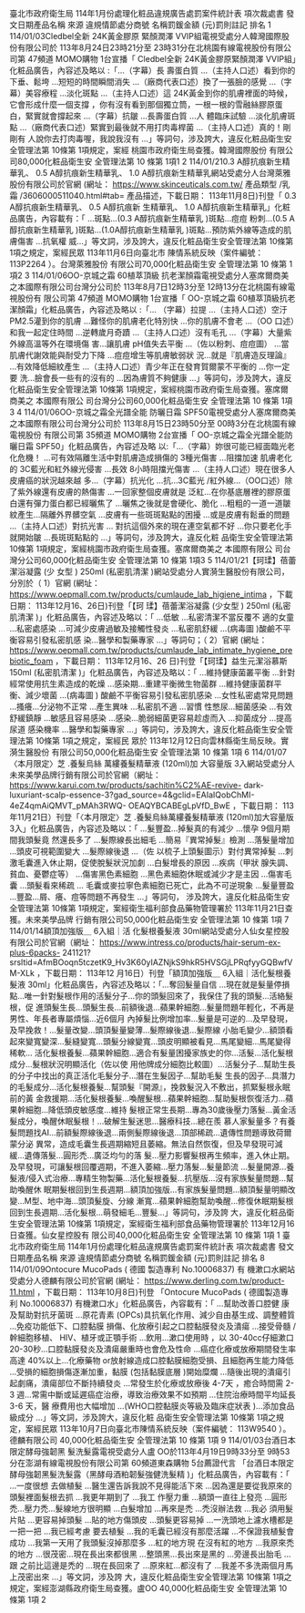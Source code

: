 臺北市政府衛生局 114年1月份處理化粧品違規廣告處罰案件統計表
項次裁處書
發文日期產品名稱 來源 違規情節處分商號
名稱罰鍰金額
(元)罰則註記 排名
1 114/01/03Cledbel全新 24K黃金膠原
緊顏潤澤 VVIP組電視受處分人韓灣國際股份有限公司於 113年8月24日23時21分至 23時31分在北桃園有線電視股份有限公司第 47頻道
MOMO購物 1台宣播「 Cledbel全新 24K黃金膠原緊顏潤澤 VVIP組」化粧品廣告，內容述及略以 :「…（字幕）長
壽蛋白質 …（主持人口述）看到你的下垂、鬆垮 …短短的時間瞬間消失 …（廠商代表口述）換了一張臉的感覺
…（字幕）美容療程 …淡化斑點 …（主持人口述）這 24K黃金到你的肌膚裡面的時候，它會形成什麼一個支撐
，你有沒有看到那個獨立筒，一根一根的雪融絲膠原蛋白，緊實就會撐起來 …（字幕）抗皺 …長壽蛋白質 …人
體臨床試驗 …淡化肌膚斑點 …（廠商代表口述）緊實到最後就不用打肉毒桿菌 …（主持人口述）真的！剛剛有
人說你去打肉毒喔，我說我沒有 …」等詞句，涉及誇大，違反化粧品衛生安全管理法第 10條第 1項規定，案經
桃園市政府衛生局查獲。韓灣國際股份
有限公司80,000化粧品衛生安
全管理法第 10
條第 1項1
2 114/01/210.3 A醇抗痕新生精華乳、
0.5 A醇抗痕新生精華乳、
1.0 A醇抗痕新生精華乳網站受處分人台灣萊雅股份有限公司於官網 (網址： https://www.skinceuticals.com.tw/ 產品類型 /乳霜
/3606000511040.html#tab= 產品描述，下載日期： 113年11月8日)刊登「 0.3 A醇抗痕新生精華乳、 0.5 A醇抗痕新
生精華乳、 1.0 A醇抗痕新生精華乳」化粧品廣告，內容載有：「 …斑點…(0.3 A醇抗痕新生精華乳 )斑點…痘痘
粉刺…(0.5 A醇抗痕新生精華乳 )斑點…(1.0A醇抗痕新生精華乳 )斑點…預防紫外線等造成的肌膚傷害 ...抗氧權
威...」等文詞，涉及誇大，違反化粧品衛生安全管理法第 10條第 1項之規定，案經民眾 113年11月6日向臺北市
陳情系統反映（案件編號： 113P2264 ）。台灣萊雅股份
有限公司70,000化粧品衛生安
全管理法第 10
條第 1項2
3 114/01/06OO-京城之霜 60植萃頂級
抗老潔顏霜電視受處分人塞席爾商美之本國際有限公司台灣分公司於 113年8月7日12時3分至 12時13分在北桃園有線電視股份有
限公司第 47頻道 MOMO購物 1台宣播「 OO-京城之霜 60植萃頂級抗老潔顏霜」化粧品廣告，內容述及略以 :「…
（字幕）拉提 …（主持人口述）空汙 PM2.5灌到你的肌膚 …難怪你的肌膚老化特別快 …你的肌膚不會老 …（OO
口述）和我一起定住時間 …逆轉歲月奇蹟 …（主持人口述）沒有毛孔 …（字幕）大量紫外線高溫等外在環境傷
害…讓肌膚 pH值失去平衡 …（佐以粉刺、痘痘圖） …當肌膚代謝效能與耐受力下降 …痘痘增生等肌膚敏弱狀
況…就是『肌膚造反理論』 …有效降低細紋產生 …（主持人口述）青少年正在發育賀爾蒙不平衡的 …你一定要
洗…臉會長一些有的沒有的 …因為膚質不夠健康 …」等詞句，涉及誇大，違反化粧品衛生安全管理法第 10條第
1項規定，案經桃園市政府衛生局查獲。塞席爾商美之
本國際有限公
司台灣分公司60,000化粧品衛生安
全管理法第 10
條第 1項3
4 114/01/06OO-京城之霜全光譜全能
防曬日霜 SPF50電視受處分人塞席爾商美之本國際有限公司台灣分公司於 113年8月15日23時50分至 00時3分在北桃園有線電視股份
有限公司第 35頻道 MOMO購物 2台宣播「 OO-京城之霜全光譜全能防曬日霜 SPF50」化粧品廣告，內容述及略
以:「…（字幕）妳很可能已經面臨光老化危機！ …可有效隔離生活中對肌膚造成損傷的 3種光傷害 …阻擋加速
肌膚老化的 3C藍光和紅外線光侵害 …長效 8小時阻擋光傷害 …（主持人口述）現在很多人皮膚癌的狀況越來越
多…（字幕）抗光化 …抗…3C藍光 /紅外線…（OO口述）除了紫外線還有皮膚的熱傷害 …一回家整個皮膚就是
泛紅…在你基底層裡的膠原蛋白還有彈力蛋白都已經曬焦了 …曬焦之後就是會硬化、脆化 …粗粗的一道一道皺
紋產生…隔離外界髒空氣 …皮膚有一些斑斑點點的困擾 …或是皮膚有鬆垂的問題 …（主持人口述）對抗光害 …
對抗這個外來的現在連空氣都不好 …你只要老化手就開始皺 …長斑斑點點的 …」等詞句，涉及誇大，違反化粧
品衛生安全管理法第 10條第 1項規定，案經桃園市政府衛生局查獲。塞席爾商美之
本國際有限公
司台灣分公司60,000化粧品衛生安
全管理法第 10
條第 1項3
5 114/01/21【珂瑈】蓓蕾潔浴凝露 (少
女型 ) 250ml (私密肌清潔 )網站受處分人實漪生醫股份有限公司，分別於（ 1）官網 (網址：
https://www.oepmall.com.tw/products/cumlaude_lab_higiene_intima ，下載日期： 113年12月16、26日)刊登「【珂
瑈】蓓蕾潔浴凝露 (少女型 ) 250ml (私密肌清潔 )」化粧品廣告，內容述及略以：「 …低敏 ...私密清潔不當反覆不
適的女童 …私密處感染 …可減少皮膚過敏及接觸性發炎 …私密肌舒緩 …(病毒圖 )酸鹼不平衡容易引發私密肌感
染…醫學和製藥專家 …」等詞句；（ 2）官網 (網址：
https://www.oepmall.com.tw/products/cumlaude_lab_intimate_hygiene_prebiotic_foam ，下載日期： 113年12月16、26
日)刊登「【珂瑈】益生元潔浴慕斯  150ml (私密肌清潔 )」化粧品廣告，內容述及略以：「 …維持健康菌叢平衡
…針對經常使用抗生素造成的乾燥 …感染期…重建平衡微生物菌群 …維持健康菌群平衡、減少壞菌 …(病毒圖 )
酸鹼不平衡容易引發私密肌感染 …女性私密處常見問題 …搔癢…分泌物不正常 …產生異味 …私密肌不適 …習慣
性憋尿…細菌感染 …有效舒緩鎮靜 …敏感且容易感染 …感染…脆弱細菌更容易趁虛而入 …抑菌成分 …提高尿道
感染機率 …醫學和製藥專家 …」等詞句，涉及誇大，違反化粧品衛生安全管理法第 10條第 1項之規定，案經民
眾於 113年12月12日向雲林縣衛生局反映。實漪生醫股份
有限公司50,000化粧品衛生安
全管理法第 10
條第 1項
6 114/01/07〈本月限定〉芝 .養髮烏絲
萬縷養髮精華液 (120ml)加
大容量版 3入網站受處分人未來美學品牌行銷有限公司於官網（網址： https://www.karui.com.tw/products/sachitin%C2%AE-revive-
dark-luxuriant-scalp-essence-3?gad_source=4&gclid=EAIaIQobChMI-4eZ4qmAiQMVT_pMAh3RWQ-
OEAQYBCABEgLpVfD_BwE ，下載日期： 113年11月21日）刊登「〈本月限定〉芝 .養髮烏絲萬縷養髮精華液
(120ml)加大容量版 3入」化粧品廣告，內容述及略以：「 …髮豐盈…掉髮真的有減少 …懷孕 9個月期間我頭髮竟
然還長多了 …髮際線長出細毛 …簡易『異常掉髮』檢測 …落髮量增加 …頭皮可視範圍變大 …髮際線後退 …（佐
以梳子上頭髮圖示）對付異常掉髮 …刺激毛囊進入休止期，促使脫髮狀況加劇 …白髮增長的原因 …疾病（甲狀
腺失調、貧血、憂鬱症等） …傷害黑色素細胞 …黑色素細胞休眠或減少才是主因 …傷害毛囊 …頭髮看來稀疏 …
毛囊或麥拉寧色素細胞已死亡，此為不可逆現象 …髮量豐盈 …豐盈…屑、癢、痘等問題不再發生 …」等詞句，
涉及誇大，違反化粧品衛生安全管理法第 10條第 1項規定，案經衛生福利部食品藥物管理署於 113年11月21日查
獲。未來美學品牌
行銷有限公司50,000化粧品衛生安
全管理法第 10
條第 1項
7 114/01/14額頂加強版＿ 6入組｜活
化髮根養髮液 30ml網站受處分人仙女星控股有限公司於官網（網址： https://www.intress.co/products/hair-serum-ex-plus-6packs-
241121?srsltid=AfmBOoqn5tczetK9_Hv3K60yIAZNjkS9hkR5HVSGjLPRqfyyGQBwfVM-XLk ，下載日期： 113年12
月16日）刊登「額頂加強版＿ 6入組｜活化髮根養髮液 30ml」化粧品廣告，內容述及略以：「…奪回髮量自信
…現在就是髮量停損點…唯一針對髮根作用的活髮分子…你的頭髮回來了，我保住了我的頭髮…活絡髮根，促
進頭髮生長…頭髮生長…前額後退…蘋果幹細胞…髮量問題年輕化，不再是男性、年長者專屬煩惱…近6個月
內掉髮比例增加率…髮量是可逆的…及早發現，及早挽救！…髮量改變…頭頂髮量變薄…髮際線後退…髮際線
小胎毛變少…額頭看起來變寬變深…髮縫變寬…頭髮分線變寬…頭皮明顯被看見…馬尾變細…馬尾變得稀軟…
活化髮根養髮…蘋果幹細胞…適合有髮量困擾家族史的你…活髮…活化髮根成分…髮根狀況明顯活化（佐以使
用他牌成分細胞比較圖）…活髮分子…幫助生長的分子中找出的真正活化毛髮分子…潛在生髮因子…幫助毛髮
生長的因子…具潛力的毛髮成分…活化髮根養髮…幫頭髮『開源』，挽救髮況入不敷出，抓緊髮根永眠前的黃
金救援期…活化髮根養髮…喚醒髮根…蘋果幹細胞…幫助髮根恢復活力…蘋果幹細胞…降低頭皮敏感度…維持
髮根正常生長期…專為30歲後壓力落髮…黃金活髮成分，喚醒休眠髮根！…破解生髮迷思…醫療科技…總在羨
慕人家髮量多？有養髮問題找AI…前額髮際線後退…兩側髮際線後退…頂部稀疏…遺傳性問題導致荷爾蒙分泌
異常，造成毛囊生長週期縮短且萎縮。無法自然恢復，但及早發現可減緩…遺傳落髮…圓形禿…廣泛均勻的落
髮…壓力影響髮根再生頻率，進入休止期。及早發現，可讓髮根回覆週期，不進入萎縮…壓力落髮…髮量節流
…髮量開源…養髮液/侵入式治療…專精生物製藥…活化髮根養髮…抗壓版…沒有家族髮量問題…幫助喚醒休
眠期髮根回到生長週期…額頂加強版…有家族髮量問題…額頂髮量明顯改變…M型、地中海…頭頂髮旋、分線
漸寬…蘋果幹細胞幫助喚醒…修復休眠期髮根回到生長週期…活化髮根…萌發細毛…豐髮…」等詞句，涉及誇
大，違反化粧品衛生安全管理法第 10條第 1項規定，案經衛生福利部食品藥物管理署於 113年12月16日查獲。仙女星控股有
限公司40,000化粧品衛生安
全管理法第 10
條第 1項
1
臺北市政府衛生局 114年1月份處理化粧品違規廣告處罰案件統計表
項次裁處書
發文日期產品名稱 來源 違規情節處分商號
名稱罰鍰金額
(元)罰則註記 排名
8 114/01/09Ontocure MucoPads ( 德國
製造專利  No.10006837) 有
機漱口水網站受處分人德麟有限公司於官網 (網址： https://www.derling.com.tw/product-11.html ，下載日期： 113年10月8日)刊登
「Ontocure MucoPads ( 德國製造專利  No.10006837) 有機漱口水」化粧品廣告，內容載有：「 …幫助改善口腔健
康及幫助對抗牙菌斑 …原花青素 (OPCs)具抗氧化作用、減少自由基生成、調整體質 …免疫功能低下、口腔黏膜
損傷、化放療引起之口腔黏膜發炎及潰瘍 …接受骨髓 /幹細胞移植、 HIV、植牙或正顎手術 …飲用…漱口使用時
，以  30-40cc仔細漱口 20-30秒…口腔黏膜發炎及潰瘍嚴重時也會危及性命 …癌症化療或放療期間發生率高達
40%以上…化療藥物 or放射線造成口腔黏膜細胞受損、且細胞再生能力降低 …受損的細胞損傷逐漸加重，黏膜
(包括黏膜底層 )開始糜爛 …隨後出現的潰瘍引起劇痛，潰瘍部位不斷持續發炎 …常發生於化療或放療後  4-7天
，癒合時間需  2-3 週…常需中斷或延遲癌症治療，導致治療效果不如預期 …住院治療時間平均延長  3-6 天，醫
療費用也大幅增加 …(WHO口腔黏膜炎等級及臨床症狀表 )…添加食品級成分 …」等文詞，涉及誇大，違反化粧
品衛生安全管理法第 10條第 1項之規定，案經民眾 113年10月7日向臺北市陳情系統反映（案件編號：
113W9540 ）。德麟有限公司 40,000化粧品衛生安
全管理法第 10
條第 1項
9 114/01/03台酒日本限定酵母強韌黑
髮洗髮露電視受處分人盧 OO於113年4月19日9時33分至 9時53分在澎湖有線電視股份有限公司第 60頻道東森購物 5台薦證代言
「台酒日本限定酵母強韌黑髮洗髮露（黑酵母酒粕韌髮強健洗髮精 )」化粧品廣告，內容載有：「 …一度很想
去做植髮 …醫生還告訴我說不見得能活下來 …因為還是要從我原來的頭髮裡面髮根去抓 …我更年期到了 …我工
作壓力重 …額頭一直往上發亮 …圓形禿…壓力禿…髮線地方很明顯 …白髮增加 …再來是禿 …禿沒辦法救 …我必
須用髮片貼 …更容易掉頭髮 …貼的地方傷頭皮 …頭髮更容易掉 …一洗頭地上濾水槽都是一把一把 …我已經考慮
要去植髮 …我的毛囊已經沒有那麼活躍 …不保證我植髮會成功 …我第一天用了我頭髮沒掉那麼多 …紅的地方現
在沒有紅的地方 …我原來禿的地方 …很茂密…現在長出來都很黑 …整頭黑…長出來是黑的 …旁邊長出胎毛 …跟
之前比這邊是禿的 …現在長回來了 …原來紅…都沒有了 …我差不多洗兩個月馬上茂密出來 …」等文詞，涉及誇
大，違反化粧品衛生安全管理法第 10條第 1項之規定，案經澎湖縣政府衛生局查獲。盧OO 40,000化粧品衛生安
全管理法第 10
條第 1項
2
